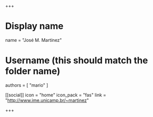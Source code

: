 +++
# Display name
name = "José M. Martínez"

# Username (this should match the folder name)
authors = [ "mario" ]

[[social]]
  icon = "home"
  icon_pack = "fas"
  link = "http://www.ime.unicamp.br/~martinez"

+++
